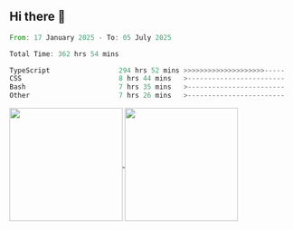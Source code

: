 ## Hi there 👋
<!--START_SECTION:waka-->

```rust
From: 17 January 2025 - To: 05 July 2025

Total Time: 362 hrs 54 mins

TypeScript                 294 hrs 52 mins >>>>>>>>>>>>>>>>>>>>-----   79.62 %
CSS                        8 hrs 44 mins   >------------------------   02.36 %
Bash                       7 hrs 35 mins   >------------------------   02.05 %
Other                      7 hrs 26 mins   >------------------------   02.01 %
```

<!--END_SECTION:waka-->

<a href="https://github.com/anuraghazra/github-readme-stats">
  <img height=200 align="center" src="https://github-readme-stats.vercel.app/api/top-langs/?username=paulgeorge35&layout=donut&langs_count=5&theme=transparent" />
</a>
<a href="https://github.com/anuraghazra/convoychat">
  <img height=200 align="center" src="https://github-readme-stats.vercel.app/api?username=paulgeorge35&show_icons=true&show=prs_merged&theme=transparent&rank_icon=github" />
</a>
